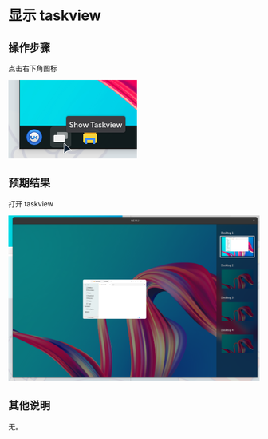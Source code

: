 # 显示 taskview

## 操作步骤
点击右下角图标

![显示-taskview-1](./img/显示-taskview-1.png)

## 预期结果
打开 taskview

![显示-taskview-2](./img/显示-taskview-2.png)

## 其他说明

无。
